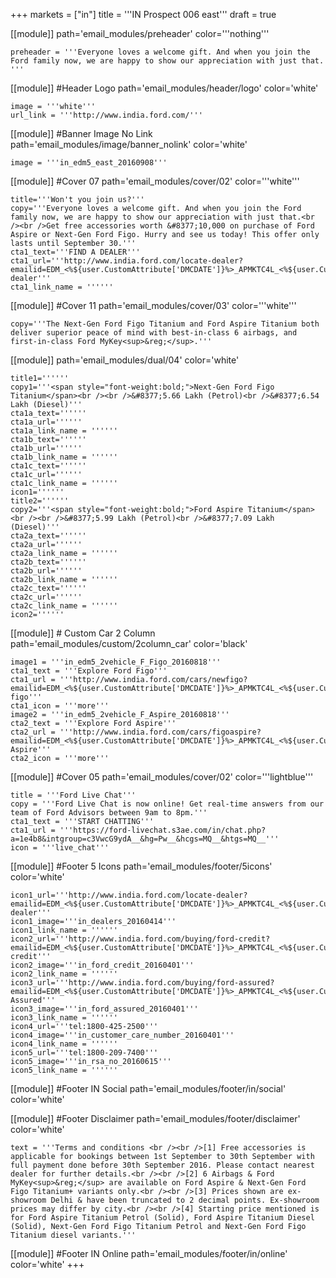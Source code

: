 +++
markets = ["in"]
title = '''IN Prospect 006 east'''
draft = true

[[module]]
path='email_modules/preheader'
color='''nothing'''

	preheader = '''Everyone loves a welcome gift. And when you join the Ford family now, we are happy to show our appreciation with just that. '''

[[module]] #Header Logo
path='email_modules/header/logo'
color='white'

	image = '''white'''
	url_link = '''http://www.india.ford.com/'''

[[module]] #Banner Image No Link
path='email_modules/image/banner_nolink'
color='white'

	image = '''in_edm5_east_20160908'''

[[module]] #Cover 07
path='email_modules/cover/02'
color='''white'''

	title='''Won't you join us?'''
	copy='''Everyone loves a welcome gift. And when you join the Ford family now, we are happy to show our appreciation with just that.<br /><br />Get free accessories worth &#8377;10,000 on purchase of Ford Aspire or Next-Gen Ford Figo. Hurry and see us today! This offer only lasts until September 30.'''
	cta1_text='''FIND A DEALER'''
	cta1_url='''http://www.india.ford.com/locate-dealer?emailid=EDM_<%${user.CustomAttribute['DMCDATE']}%>_APMKTC4L_<%${user.CustomAttribute['DMCCAMPAIGN']}%>_locate-dealer'''
	cta1_link_name = ''''''

[[module]] #Cover 11
path='email_modules/cover/03'
color='''white'''
	
	copy='''The Next-Gen Ford Figo Titanium and Ford Aspire Titanium both deliver superior peace of mind with best-in-class 6 airbags, and first-in-class Ford MyKey<sup>&reg;</sup>.'''

[[module]]
path='email_modules/dual/04'
color='white'

	title1=''''''
	copy1='''<span style="font-weight:bold;">Next-Gen Ford Figo Titanium</span><br /><br />&#8377;5.66 Lakh (Petrol)<br />&#8377;6.54 Lakh (Diesel)'''
	cta1a_text=''''''
	cta1a_url=''''''
	cta1a_link_name = ''''''
	cta1b_text=''''''
	cta1b_url=''''''
	cta1b_link_name = ''''''
	cta1c_text=''''''
	cta1c_url=''''''
	cta1c_link_name = ''''''
	icon1=''''''
	title2=''''''
	copy2='''<span style="font-weight:bold;">Ford Aspire Titanium</span><br /><br />&#8377;5.99 Lakh (Petrol)<br />&#8377;7.09 Lakh (Diesel)'''
	cta2a_text=''''''
	cta2a_url=''''''
	cta2a_link_name = ''''''
	cta2b_text=''''''
	cta2b_url=''''''
	cta2b_link_name = ''''''
	cta2c_text=''''''
	cta2c_url=''''''
	cta2c_link_name = ''''''
	icon2=''''''

[[module]] # Custom Car 2 Column
path='email_modules/custom/2column_car'
color='black'

	image1 = '''in_edm5_2vehicle_F_Figo_20160818'''
	cta1_text = '''Explore Ford Figo'''
	cta1_url = '''http://www.india.ford.com/cars/newfigo?emailid=EDM_<%${user.CustomAttribute['DMCDATE']}%>_APMKTC4L_<%${user.CustomAttribute['DMCCAMPAIGN']}%>_new-figo'''
	cta1_icon = '''more'''
	image2 = '''in_edm5_2vehicle_F_Aspire_20160818'''
	cta2_text = '''Explore Ford Aspire'''
	cta2_url = '''http://www.india.ford.com/cars/figoaspire?emailid=EDM_<%${user.CustomAttribute['DMCDATE']}%>_APMKTC4L_<%${user.CustomAttribute['DMCCAMPAIGN']}%>_explore-Aspire'''
	cta2_icon = '''more'''

[[module]] #Cover 05
path='email_modules/cover/02'
color='''lightblue'''

	title = '''Ford Live Chat'''
	copy = '''Ford Live Chat is now online! Get real-time answers from our team of Ford Advisors between 9am to 8pm.'''
	cta1_text = '''START CHATTING'''
	cta1_url = '''https://ford-livechat.s3ae.com/in/chat.php?a=1e4b8&intgroup=c3VwcG9ydA__&hg=Pw__&hcgs=MQ__&htgs=MQ__'''
	icon = '''live_chat'''

[[module]] #Footer 5 Icons
path='email_modules/footer/5icons'
color='white'

	icon1_url='''http://www.india.ford.com/locate-dealer?emailid=EDM_<%${user.CustomAttribute['DMCDATE']}%>_APMKTC4L_<%${user.CustomAttribute['DMCCAMPAIGN']}%>_locate-dealer'''
	icon1_image='''in_dealers_20160414'''
	icon1_link_name = ''''''
	icon2_url='''http://www.india.ford.com/buying/ford-credit?emailid=EDM_<%${user.CustomAttribute['DMCDATE']}%>_APMKTC4L_<%${user.CustomAttribute['DMCCAMPAIGN']}%>_ford-credit'''
	icon2_image='''in_ford_credit_20160401'''
	icon2_link_name = ''''''
	icon3_url='''http://www.india.ford.com/buying/ford-assured?emailid=EDM_<%${user.CustomAttribute['DMCDATE']}%>_APMKTC4L_<%${user.CustomAttribute['DMCCAMPAIGN']}%>_Ford-Assured'''
	icon3_image='''in_ford_assured_20160401'''
	icon3_link_name = ''''''
	icon4_url='''tel:1800-425-2500'''
	icon4_image='''in_customer_care_number_20160401'''
	icon4_link_name = ''''''
	icon5_url='''tel:1800-209-7400'''
	icon5_image='''in_rsa_no_20160615'''
	icon5_link_name = ''''''
		
[[module]] #Footer IN Social
path='email_modules/footer/in/social'
color='white'

[[module]] #Footer Disclaimer
path='email_modules/footer/disclaimer'
color='white'

	text = '''Terms and conditions <br /><br />[1] Free accessories is applicable for bookings between 1st September to 30th September with full payment done before 30th September 2016. Please contact nearest dealer for further details.<br /><br />[2] 6 Airbags & Ford MyKey<sup>&reg;</sup> are available on Ford Aspire & Next-Gen Ford Figo Titanium+ variants only.<br /><br />[3] Prices shown are ex-showroom Delhi & have been truncated to 2 decimal points. Ex-showroom prices may differ by city.<br /><br />[4] Starting price mentioned is for Ford Aspire Titanium Petrol (Solid), Ford Aspire Titanium Diesel (Solid), Next-Gen Ford Figo Titanium Petrol and Next-Gen Ford Figo Titanium diesel variants.'''

[[module]] #Footer IN Online
path='email_modules/footer/in/online'
color='white'
+++